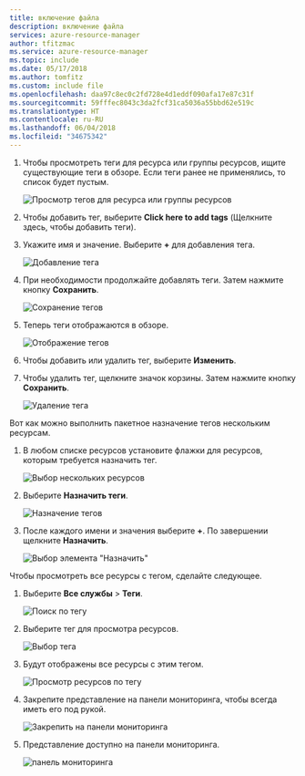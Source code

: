 ```yaml
---
title: включение файла
description: включение файла
services: azure-resource-manager
author: tfitzmac
ms.service: azure-resource-manager
ms.topic: include
ms.date: 05/17/2018
ms.author: tomfitz
ms.custom: include file
ms.openlocfilehash: daa97c8ec0c2fd728e4d1eddf090afa17e87c31f
ms.sourcegitcommit: 59fffec8043c3da2fcf31ca5036a55bbd62e519c
ms.translationtype: HT
ms.contentlocale: ru-RU
ms.lasthandoff: 06/04/2018
ms.locfileid: "34675342"
---
```

1. Чтобы просмотреть теги для ресурса или группы ресурсов, ищите существующие теги в обзоре. Если теги ранее не применялись, то список будет пустым.
   
     ![Просмотр тегов для ресурса или группы ресурсов](./media/resource-manager-tag-resources/view-tags.png)
1. Чтобы добавить тег, выберите **Click here to add tags** (Щелкните здесь, чтобы добавить теги).

1. Укажите имя и значение. Выберите **+** для добавления тега.
   
     ![Добавление тега](./media/resource-manager-tag-resources/add-tag.png)
1. При необходимости продолжайте добавлять теги. Затем нажмите кнопку **Сохранить**.
   
     ![Сохранение тегов](./media/resource-manager-tag-resources/save-tags.png)
1. Теперь теги отображаются в обзоре.
   
     ![Отображение тегов](./media/resource-manager-tag-resources/view-new-tags.png)
1. Чтобы добавить или удалить тег, выберите **Изменить**.
   
1. Чтобы удалить тег, щелкните значок корзины. Затем нажмите кнопку **Сохранить**.

     ![Удаление тега](./media/resource-manager-tag-resources/delete-tag.png)


Вот как можно выполнить пакетное назначение тегов нескольким ресурсам.

1. В любом списке ресурсов установите флажки для ресурсов, которым требуется назначить тег.

     ![Выбор нескольких ресурсов](./media/resource-manager-tag-resources/select-multiple-resources.png)

1. Выберите **Назначить теги**.

     ![Назначение тегов](./media/resource-manager-tag-resources/assign-tags.png)

1. После каждого имени и значения выберите **+**. По завершении щелкните **Назначить**.

     ![Выбор элемента "Назначить"](./media/resource-manager-tag-resources/select-assign.png)

Чтобы просмотреть все ресурсы с тегом, сделайте следующее.

1. Выберите **Все службы** > **Теги**.

     ![Поиск по тегу](./media/resource-manager-tag-resources/find-tags.png)

1. Выберите тег для просмотра ресурсов.

     ![Выбор тега](./media/resource-manager-tag-resources/select-tag.png)

1. Будут отображены все ресурсы с этим тегом.

     ![Просмотр ресурсов по тегу](./media/resource-manager-tag-resources/view-resources-by-tag.png)

1. Закрепите представление на панели мониторинга, чтобы всегда иметь его под рукой.

     ![Закрепить на панели мониторинга](./media/resource-manager-tag-resources/pin-to-dashboard.png)

1. Представление доступно на панели мониторинга.

     ![панель мониторинга](./media/resource-manager-tag-resources/dashboard.png)